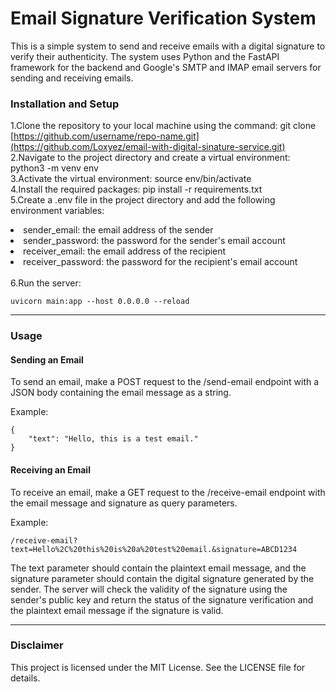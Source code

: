 <h1>Email Signature Verification System</h1>
<p>This is a simple system to send and receive emails with a digital signature to verify their authenticity. The system uses Python and the FastAPI framework for the backend and Google's SMTP and IMAP email servers for sending and receiving emails.</p>

<h3>Installation and Setup</h3>

1.Clone the repository to your local machine using the command: git clone [https://github.com/username/repo-name.git](https://github.com/Loxyez/email-with-digital-sinature-service.git)
<br>2.Navigate to the project directory and create a virtual environment: python3 -m venv env
<br>3.Activate the virtual environment: source env/bin/activate
<br>4.Install the required packages: pip install -r requirements.txt
<br>5.Create a .env file in the project directory and add the following environment variables:
<li>sender_email: the email address of the sender</li>
<li>sender_password: the password for the sender's email account</li>
<li>receiver_email: the email address of the recipient</li>
<li>receiver_password: the password for the recipient's email account</li>
<br>6.Run the server:

```
uvicorn main:app --host 0.0.0.0 --reload
```

<hr>

<h3>Usage</h3>
<h4>Sending an Email</h4>
<p>To send an email, make a POST request to the /send-email endpoint with a JSON body containing the email message as a string.</p>
<p>Example:</p>

```
{
    "text": "Hello, this is a test email."
}
```

<h4>Receiving an Email</h4>
<p>To receive an email, make a GET request to the /receive-email endpoint with the email message and signature as query parameters.</p>
<p>Example:</p>

```
/receive-email?text=Hello%2C%20this%20is%20a%20test%20email.&signature=ABCD1234
```

<p>The text parameter should contain the plaintext email message, and the signature parameter should contain the digital signature generated by the sender.
The server will check the validity of the signature using the sender's public key and return the status of the signature verification and the plaintext email message if the signature is valid.</p>
<hr>

<h3>Disclaimer</h3>
<p>This project is licensed under the MIT License. See the LICENSE file for details.</p>
